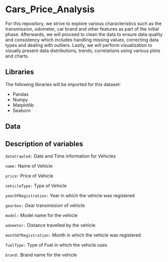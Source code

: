 # Cars_Price_Analysis

For this repository, we strive to explore various characteristics such as the transmission, odometer, car brand and other features as part of the initial phase. Afterwards, we will proceed to clean the data to ensure data quality and consistency which includes handling missing values, correcting data types and dealing with outliers. Lastly, we will perform visualization to visually present data distributions, trends, correlations using various plots and charts.

## Libraries
The following libraries will be imported for this dataset:
- Pandas
- Numpy
- Matplotlib
- Seaborn

## Data


## Description of variables
`dateCrawled:` Date and Time information for Vehicles

`name:` Name of Vehicle

`price:` Price of Vehicle

`vehicleType:` Type of Vehicle

`yearOfRegistration:` Year in which the vehicle was registered

`gearbox:` Gear transmission of vehicle

`model:` Model name for the vehicle

`odometer:` Distance travelled by the vehicle

`monthOfRegistration:` Month in which the vehicle was registered

`fuelType:` Type of Fuel in which the vehicle uses

`brand:` Brand name for the vehicle




